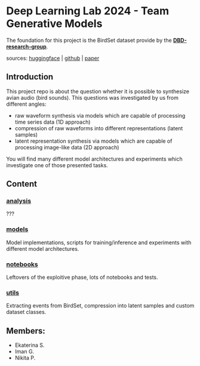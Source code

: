# Deep Learning Lab 2024 - Team Generative Models 
The foundation for this project is the BirdSet dataset provide by the [**DBD-research-group**](github.com/DBD-research-group).

sources:
[huggingface](https://huggingface.co/datasets/DBD-research-group/BirdSet) | 
[github](https://github.com/DBD-research-group/BirdSet) | 
[paper](https://arxiv.org/abs/2403.10380)

## Introduction
This project repo is about the question whether it is possible to synthesize avian audio (bird sounds). This questions was investigated by us from different angles:
- raw waveform synthesis via models which are capable of processing time series data (1D approach)
- compression of raw waveforms into different representations (latent samples)
- latent representation synthesis via models which are capable of processing image-like data (2D approach)

You will find many different model architectures and experiments which investigate one of those presented tasks.

## Content
### [analysis](analysis/readme)
???
### [models](models/README.md)
Model implementations, scripts for training/inference and experiments with different model architectures.
### [notebooks](notebooks/README.md)
Leftovers of the exploitive phase, lots of notebooks and tests.
### [utils](utils/README.md)
Extracting events from BirdSet, compression into latent samples and custom dataset classes.

## Members:
- Ekaterina S.
- Iman G.
- Nikita P.
